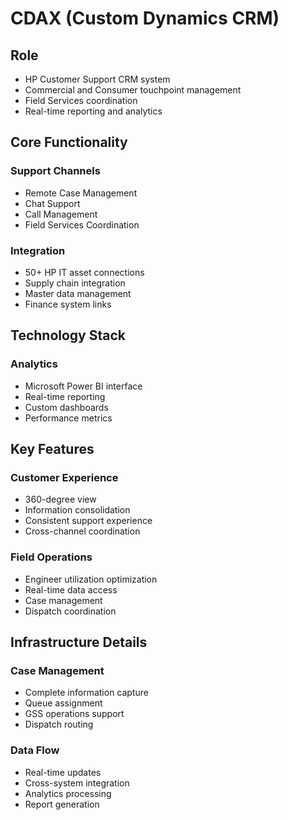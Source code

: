 # CDAX (Custom Dynamics CRM)

## Role
- HP Customer Support CRM system
- Commercial and Consumer touchpoint management
- Field Services coordination
- Real-time reporting and analytics

## Core Functionality

### Support Channels
- Remote Case Management
- Chat Support
- Call Management
- Field Services Coordination

### Integration
- 50+ HP IT asset connections
- Supply chain integration
- Master data management
- Finance system links

## Technology Stack

### Analytics
- Microsoft Power BI interface
- Real-time reporting
- Custom dashboards
- Performance metrics

## Key Features

### Customer Experience
- 360-degree view
- Information consolidation
- Consistent support experience
- Cross-channel coordination

### Field Operations
- Engineer utilization optimization
- Real-time data access
- Case management
- Dispatch coordination

## Infrastructure Details

### Case Management
- Complete information capture
- Queue assignment
- GSS operations support
- Dispatch routing

### Data Flow
- Real-time updates
- Cross-system integration
- Analytics processing
- Report generation